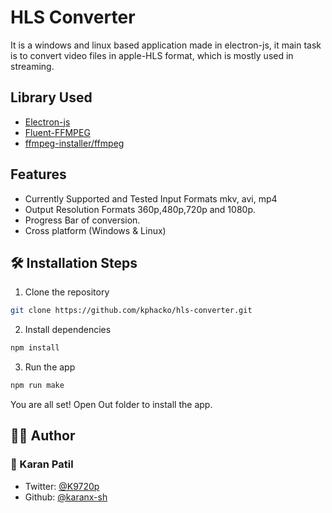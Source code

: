 
# HLS Converter

It is a windows and linux based application made in electron-js, it main task is to convert video files in apple-HLS format, which is mostly used in streaming. 


## Library Used 

 - [Electron-js](https://www.npmjs.com/package/electron)
 - [Fluent-FFMPEG](https://www.npmjs.com/package/fluent-ffmpeg)
 - [ffmpeg-installer/ffmpeg](https://www.npmjs.com/package/@ffmpeg-installer/ffmpeg)
 
 
## Features

- Currently Supported and Tested Input Formats mkv, avi, mp4 
- Output Resolution Formats 360p,480p,720p and 1080p.
- Progress Bar of conversion.
- Cross platform (Windows & Linux)

## 🛠️ Installation Steps

1. Clone the repository

```bash
git clone https://github.com/kphacko/hls-converter.git
```

2. Install dependencies

```bash
npm install
```

3. Run the app

```bash
npm run make
```


You are all set! Open Out folder to install the app.

## 👨‍💻 Author

### 👤 Karan Patil

- Twitter: [@K9720p](https://twitter.com/K9720p)
- Github: [@karanx-sh](https://github.com/karanx-sh)

